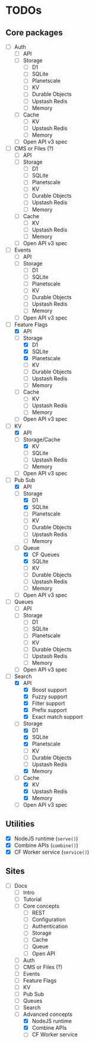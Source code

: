 # TODOs

## Core packages

- [ ] Auth
  - [ ] API
  - [ ] Storage
    - [ ] D1
    - [ ] SQLite
    - [ ] Planetscale
    - [ ] KV
    - [ ] Durable Objects
    - [ ] Upstash Redis
    - [ ] Memory
  - [ ] Cache
    - [ ] KV
    - [ ] Upstash Redis
    - [ ] Memory
  - [ ] Open API v3 spec
- [ ] CMS or Files (?)
  - [ ] API
  - [ ] Storage
    - [ ] D1
    - [ ] SQLite
    - [ ] Planetscale
    - [ ] KV
    - [ ] Durable Objects
    - [ ] Upstash Redis
    - [ ] Memory
  - [ ] Cache
    - [ ] KV
    - [ ] Upstash Redis
    - [ ] Memory
  - [ ] Open API v3 spec
- [ ] Events
  - [ ] API
  - [ ] Storage
    - [ ] D1
    - [ ] SQLite
    - [ ] Planetscale
    - [ ] KV
    - [ ] Durable Objects
    - [ ] Upstash Redis
    - [ ] Memory
  - [ ] Open API v3 spec
- [ ] Feature Flags
  - [x] API
  - [ ] Storage
    - [x] D1
    - [x] SQLite
    - [x] Planetscale
    - [ ] KV
    - [ ] Durable Objects
    - [ ] Upstash Redis
    - [ ] Memory
  - [ ] Cache
    - [ ] KV
    - [ ] Upstash Redis
    - [ ] Memory
  - [ ] Open API v3 spec
- [ ] KV
  - [x] API
  - [ ] Storage/Cache
    - [x] KV
    - [ ] SQLite
    - [ ] Upstash Redis
    - [ ] Memory
  - [ ] Open API v3 spec
- [ ] Pub Sub
  - [x] API
  - [ ] Storage
    - [x] D1
    - [x] SQLite
    - [ ] Planetscale
    - [ ] KV
    - [ ] Durable Objects
    - [ ] Upstash Redis
    - [ ] Memory
  - [ ] Queue
    - [x] CF Queues
    - [x] SQLite
    - [ ] KV
    - [ ] Durable Objects
    - [ ] Upstash Redis
    - [ ] Memory
  - [ ] Open API v3 spec
- [ ] Queues
  - [ ] API
  - [ ] Storage
    - [ ] D1
    - [ ] SQLite
    - [ ] Planetscale
    - [ ] KV
    - [ ] Durable Objects
    - [ ] Upstash Redis
    - [ ] Memory
  - [ ] Open API v3 spec
- [ ] Search
  - [x] API
    - [x] Boost support
    - [x] Fuzzy support
    - [x] Filter support
    - [x] Prefix support
    - [x] Exact match support
  - [ ] Storage
    - [x] D1
    - [x] SQLite
    - [x] Planetscale
    - [ ] KV
    - [ ] Durable Objects
    - [ ] Upstash Redis
    - [x] Memory
  - [ ] Cache
    - [x] KV
    - [x] Upstash Redis
    - [x] Memory
  - [ ] Open API v3 spec

## Utilities

- [x] NodeJS runtime (`serve()`)
- [x] Combine APIs (`combine()`)
- [x] CF Worker service (`service()`)

## Sites

- [ ] Docs
  - [ ] Intro
  - [ ] Tutorial
  - [ ] Core concepts
    - [ ] REST
    - [ ] Configuration
    - [ ] Authentication
    - [ ] Storage
    - [ ] Cache
    - [ ] Queue
    - [ ] Open API
  - [ ] Auth
  - [ ] CMS or Files (?)
  - [ ] Events
  - [ ] Feature Flags
  - [ ] KV
  - [ ] Pub Sub
  - [ ] Queues
  - [ ] Search
  - [ ] Advanced concepts
    - [x] NodeJS runtime
    - [x] Combine APIs
    - [ ] CF Worker service
